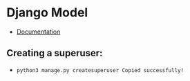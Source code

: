 # Django Model
* [Documentation](https://developer.mozilla.org/en-US/docs/Learn/Server-side/Django/Models)

## Creating a superuser:
* `python3 manage.py createsuperuser
Copied successfully!`